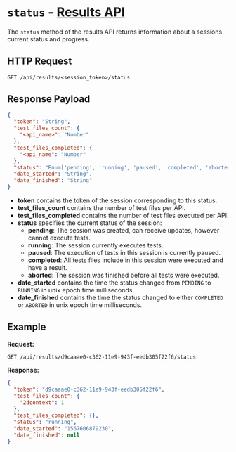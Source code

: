 # `status` - [Results API](../index.md#results-api)

The `status` method of the results API returns information about a sessions current status and progress.

## HTTP Request

`GET /api/results/<session_token>/status`

## Response Payload

```json
{
  "token": "String",
  "test_files_count": {
    "<api_name>": "Number"
  },
  "test_files_completed": {
    "<api_name": "Number"
  },
  "status": "Enum['pending', 'running', 'paused', 'completed', 'aborted']",
  "date_started": "String",
  "date_finished": "String"
}
```

- **token** contains the token of the session corresponding to this status.
- **test_files_count** contains the number of test files per API.
- **test_files_completed** contains the number of test files executed per API.
- **status** specifies the current status of the session:
  - **pending**: The session was created, can receive updates, however cannot execute tests.
  - **running**: The session currently executes tests.
  - **paused**: The execution of tests in this session is currently paused.
  - **completed**: All tests files include in this session were executed and have a result.
  - **aborted**: The session was finished before all tests were executed.
- **date_started** contains the time the status changed from `PENDING` to `RUNNING` in unix epoch time milliseconds.
- **date_finished** contains the time the status changed to either `COMPLETED` or `ABORTED` in unix epoch time milliseconds.

## Example

**Request:**

`GET /api/results/d9caaae0-c362-11e9-943f-eedb305f22f6/status`

**Response:**

```json
{
  "token": "d9caaae0-c362-11e9-943f-eedb305f22f6",
  "test_files_count": {
    "2dcontext": 1
  },
  "test_files_completed": {},
  "status": "running",
  "date_started": "1567606879230",
  "date_finished": null
}
```
